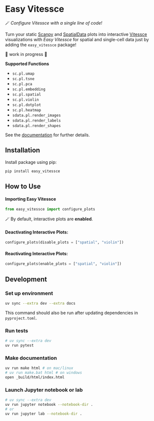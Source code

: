 # Easy Vitessce

 🪄 *Configure Vitessce with a single line of code!*
 
Turn your static [Scanpy](https://github.com/scverse/scanpy) and [SpatialData](https://github.com/scverse/spatialdata) plots into interactive [Vitessce](https://github.com/vitessce/vitessce) visualizations with _Easy Vitessce_ for spatial and single-cell data just by adding the `easy_vitessce` package!

🚧 work in progress 🚧

**Supported Functions**

- `sc.pl.umap`
- `sc.pl.tsne`
- `sc.pl.pca`
- `sc.pl.embedding`
- `sc.pl.spatial`
- `sc.pl.violin`
- `sc.pl.dotplot`
- `sc.pl.heatmap`
- `sdata.pl.render_images`
- `sdata.pl.render_labels`
- `sdata.pl.render_shapes`

See the [documentation](https://vitessce.github.io/easy_vitessce/) for further details.


## Installation

Install package using pip: 

```sh
pip install easy_vitessce
```

## How to Use

#### Importing Easy Vitessce

```py
from easy_vitessce import configure_plots
```

🪄 By default, interactive plots are **enabled**.

#### Deactivating Interactive Plots:

```py
configure_plots(disable_plots = ["spatial", "violin"])
```

#### Reactivating Interactive Plots:

```py
configure_plots(enable_plots = ["spatial", "violin"])
```

## Development

### Set up environment

```sh
uv sync --extra dev --extra docs
```

This command should also be run after updating dependencies in `pyproject.toml`.

### Run tests

```sh
# uv sync --extra dev
uv run pytest
```

### Make documentation

```sh
uv run make html # on mac/linux
# uv run make.bat html # on windows
open _build/html/index.html
```

### Launch Jupyter notebook or lab

```sh
# uv sync --extra dev
uv run jupyter notebook --notebook-dir .
# or
uv run jupyter lab --notebook-dir .
```